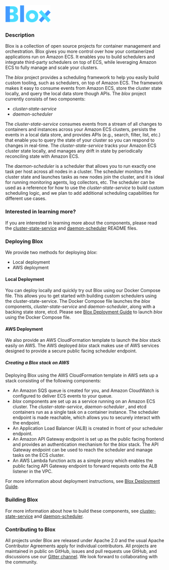 # ![Logo](blox-logo.png)


### Description
Blox is a collection of open source projects for container management and orchestration. Blox gives you more control over how your containerized applications run on Amazon ECS. It enables you to build schedulers and integrate third-party schedulers on top of ECS, while leveraging Amazon ECS to fully manage and scale your clusters.

The *blox* project provides a scheduling framework to help you easily build custom tooling, such as schedulers, on top of Amazon ECS. The framework makes it easy to consume events from Amazon ECS, store the cluster state locally, and query the local data store though APIs. The *blox* project currently consists of two components:  

* *cluster-state-service*
* *daemon-scheduler*

The *cluster-state-service* consumes events from a stream of all changes to containers and instances across your Amazon ECS clusters, persists the events in a local data store, and provides APIs (e.g., search, filter, list, etc.) that enable you to query the state of your cluster so you can respond to changes in real-time. The *cluster-state-service* tracks your Amazon ECS cluster state locally, and manages any drift in state by periodically reconciling state with Amazon ECS.

The *daemon-scheduler* is a scheduler that allows you to run exactly one task per host across all nodes in a cluster. The scheduler monitors the cluster state and launches tasks as new nodes join the cluster, and it is ideal for running monitoring agents, log collectors, etc. The scheduler can be used as a reference for how to use the *cluster-state-service* to build custom scheduling logic, and we plan to add additional scheduling capabilities for different use cases.


### Interested in learning more?

If you are interested in learning more about the components, please read the [cluster-state-service](cluster-state-service) and [daemon-scheduler](daemon-scheduler) README files.

### Deploying Blox

We provide two methods for deploying *blox*:  
* Local deployment
* AWS deployment

#### Local Deployment

You can deploy locally and quickly try out Blox using our Docker Compose file. This allows you to get started with building custom schedulers using the cluster-state-service. The Docker Compose file launches the *blox* components, *cluster-state-service* and *daemon-scheduler*, along with a backing state store, etcd. Please see [Blox Deployment Guide](deploy) to launch *blox* using the Docker Compose file.

#### AWS Deployment

We also provide an AWS CloudFormation template to launch the *blox* stack easily on AWS. The AWS deployed *blox* stack makes use of AWS services designed to provide a secure public facing scheduler endpoint.

##### Creating a Blox stack on AWS

Deploying Blox using the AWS CloudFormation template in AWS sets up a stack consisting of the following components:
* An Amazon SQS queue is created for you, and Amazon CloudWatch is configured to deliver ECS events to your queue.
* *blox* components are set up as a service running on an Amazon ECS cluster. The *cluster-state-service*, *daemon-scheduler* , and etcd containers run as a single task on a container instance. The scheduler endpoint is made reachable, which allows you to securely interact with the endpoint.
* An Application Load Balancer (ALB) is created in front of your scheduler endpoint.
* An Amazon API Gateway endpoint is set up as the public facing frontend and provides an authentication mechanism for the *blox* stack. The API Gateway endpoint can be used to reach the scheduler and manage tasks on the ECS cluster.
* An AWS Lambda function acts as a simple proxy which enables the public facing API Gateway endpoint to forward requests onto the ALB listener in the VPC.

For more information about deployment instructions, see [Blox Deployment Guide](deploy).

### Building Blox

For more information about how to build these components, see [cluster-state-service](cluster-state-service) and [daemon-scheduler](daemon-scheduler).

### Contributing to Blox

All projects under Blox are released under Apache 2.0 and the usual Apache Contributor Agreements apply for individual contributors. All projects are maintained in public on GitHub, issues and pull requests use GitHub, and discussions use our [Gitter channel](https://gitter.im/blox). We look forward to collaborating with the community.
